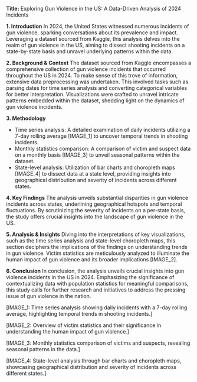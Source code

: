 **Title:** Exploring Gun Violence in the US: A Data-Driven Analysis of 2024 Incidents

**1. Introduction**
In 2024, the United States witnessed numerous incidents of gun violence, sparking conversations about its prevalence and impact. Leveraging a dataset sourced from Kaggle, this analysis delves into the realm of gun violence in the US, aiming to dissect shooting incidents on a state-by-state basis and unravel underlying patterns within the data.

**2. Background & Context**
The dataset sourced from Kaggle encompasses a comprehensive collection of gun violence incidents that occurred throughout the US in 2024. To make sense of this trove of information, extensive data preprocessing was undertaken. This involved tasks such as parsing dates for time series analysis and converting categorical variables for better interpretation. Visualizations were crafted to unravel intricate patterns embedded within the dataset, shedding light on the dynamics of gun violence incidents.

**3. Methodology**
- Time series analysis: A detailed examination of daily incidents utilizing a 7-day rolling average [IMAGE_1] to uncover temporal trends in shooting incidents.
- Monthly statistics comparison: A comparison of victim and suspect data on a monthly basis [IMAGE_3] to unveil seasonal patterns within the dataset.
- State-level analysis: Utilization of bar charts and choropleth maps [IMAGE_4] to dissect data at a state level, providing insights into geographical distribution and severity of incidents across different states.

**4. Key Findings**
The analysis unveils substantial disparities in gun violence incidents across states, underlining geographical hotspots and temporal fluctuations. By scrutinizing the severity of incidents on a per-state basis, the study offers crucial insights into the landscape of gun violence in the US.

**5. Analysis & Insights**
Diving into the interpretations of key visualizations, such as the time series analysis and state-level choropleth maps, this section deciphers the implications of the findings on understanding trends in gun violence. Victim statistics are meticulously analyzed to illuminate the human impact of gun violence and its broader implications [IMAGE_2].

**6. Conclusion**
In conclusion, the analysis unveils crucial insights into gun violence incidents in the US in 2024. Emphasizing the significance of contextualizing data with population statistics for meaningful comparisons, this study calls for further research and initiatives to address the pressing issue of gun violence in the nation.

[IMAGE_1: Time series analysis showing daily incidents with a 7-day rolling average, highlighting temporal trends in shooting incidents.]

[IMAGE_2: Overview of victim statistics and their significance in understanding the human impact of gun violence.]

[IMAGE_3: Monthly statistics comparison of victims and suspects, revealing seasonal patterns in the data.]

[IMAGE_4: State-level analysis through bar charts and choropleth maps, showcasing geographical distribution and severity of incidents across different states.]